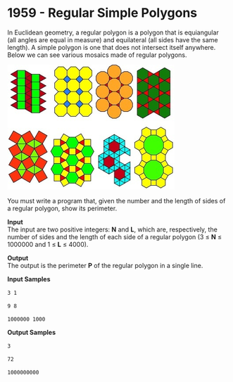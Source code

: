# 1959 - Regular Simple Polygons

In Euclidean geometry, a regular polygon is a polygon that is equiangular (all angles are equal in measure) and equilateral (all sides have the same length). A simple polygon is one that does not intersect itself anywhere. Below we can see various mosaics made of regular polygons.

![1959_RegularSimplePolygons.jpg](https://github.com/ricrochads/beecrowd-solutions/blob/main/01.%20Beginner/1959%20-%20Regular%20Simple%20Polygons/1959_RegularSimplePolygons.jpg)

You must write a program that, given the number and the length of sides of a regular polygon, show its perimeter.

**Input**<br>
The input are two positive integers: **N** and **L**, which are, respectively, the number of sides and the length of each side of a regular polygon (3 ≤ **N** ≤ 1000000 and 1 ≤ **L** ≤ 4000).

**Output**<br>
The output is the perimeter **P** of the regular polygon in a single line.

**Input Samples**
````
3 1
````
````
9 8
````
````
1000000 1000
````

**Output Samples**
````
3
````
````
72
````
````
1000000000
````